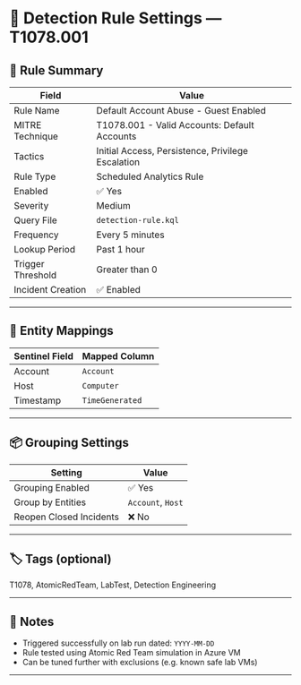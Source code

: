 # 📍 Detection Rule Settings — T1078.001

## 🔖 Rule Summary

| Field                | Value                                         |
|----------------------|-----------------------------------------------|
| Rule Name            | Default Account Abuse - Guest Enabled         |
| MITRE Technique      | T1078.001 - Valid Accounts: Default Accounts  |
| Tactics              | Initial Access, Persistence, Privilege Escalation |
| Rule Type            | Scheduled Analytics Rule                      |
| Enabled              | ✅ Yes                                         |
| Severity             | Medium                                        |
| Query File           | `detection-rule.kql`                          |
| Frequency            | Every 5 minutes                               |
| Lookup Period        | Past 1 hour                                   |
| Trigger Threshold    | Greater than 0                                |
| Incident Creation    | ✅ Enabled                                     |

---

## 🧠 Entity Mappings

| Sentinel Field    | Mapped Column    |
|-------------------|------------------|
| Account           | `Account`         |
| Host              | `Computer`        |
| Timestamp         | `TimeGenerated`   |

---

## 📦 Grouping Settings

| Setting                 | Value            |
|-------------------------|------------------|
| Grouping Enabled        | ✅ Yes           |
| Group by Entities       | `Account`, `Host` |
| Reopen Closed Incidents | ❌ No             |

---

## 🏷️ Tags (optional)


T1078, AtomicRedTeam, LabTest, Detection Engineering

---

## 🧪 Notes

- Triggered successfully on lab run dated: `YYYY-MM-DD`
- Rule tested using Atomic Red Team simulation in Azure VM
- Can be tuned further with exclusions (e.g. known safe lab VMs)

---
